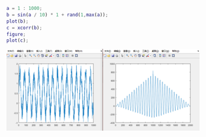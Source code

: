 

```matlab
a = 1 : 1000;
b = sin(a / 10) * 1 + rand(1,max(a));
plot(b);
c = xcorr(b);
figure;
plot(c);
```

![](./pic/zxg.jpg)